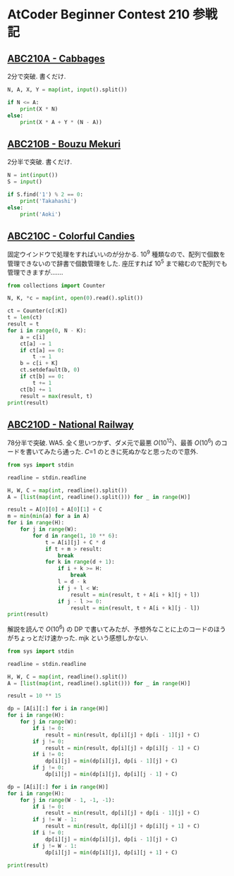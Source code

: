 # AtCoder Beginner Contest 210 参戦記

## [ABC210A - Cabbages](https://atcoder.jp/contests/abc210/tasks/abc210_a)

2分で突破. 書くだけ.

```python
N, A, X, Y = map(int, input().split())

if N <= A:
    print(X * N)
else:
    print(X * A + Y * (N - A))
```

## [ABC210B - Bouzu Mekuri](https://atcoder.jp/contests/abc210/tasks/abc210_b)

2分半で突破. 書くだけ.

```python
N = int(input())
S = input()

if S.find('1') % 2 == 0:
    print('Takahashi')
else:
    print('Aoki')
```

## [ABC210C - Colorful Candies](https://atcoder.jp/contests/abc210/tasks/abc210_c)

固定ウインドウで処理をすればいいのが分かる. 10<sup>9</sup> 種類なので、配列で個数を管理できないので辞書で個数管理をした. 座圧すれば 10<sup>5</sup> まで縮むので配列でも管理できますが…….

```python
from collections import Counter

N, K, *c = map(int, open(0).read().split())

ct = Counter(c[:K])
t = len(ct)
result = t
for i in range(0, N - K):
    a = c[i]
    ct[a] -= 1
    if ct[a] == 0:
        t -= 1
    b = c[i + K]
    ct.setdefault(b, 0)
    if ct[b] == 0:
        t += 1
    ct[b] += 1
    result = max(result, t)
print(result)
```

## [ABC210D - National Railway](https://atcoder.jp/contests/abc210/tasks/abc210_d)

78分半で突破. WA5. 全く思いつかず、ダメ元で最悪 *O*(10<sup>12</sup>)、最善 *O*(10<sup>6</sup>) のコードを書いてみたら通った. *C*=1 のときに死ぬかなと思ったので意外.

```python
from sys import stdin

readline = stdin.readline

H, W, C = map(int, readline().split())
A = [list(map(int, readline().split())) for _ in range(H)]

result = A[0][0] + A[0][1] + C
m = min(min(a) for a in A)
for i in range(H):
    for j in range(W):
        for d in range(1, 10 ** 6):
            t = A[i][j] + C * d
            if t + m > result:
                break
            for k in range(d + 1):
                if i + k >= H:
                    break
                l = d - k
                if j + l < W:
                    result = min(result, t + A[i + k][j + l])
                if j - l >= 0:
                    result = min(result, t + A[i + k][j - l])
print(result)
```

解説を読んで *O*(10<sup>6</sup>) の DP で書いてみたが、予想外なことに上のコードのほうがちょっとだけ速かった. mjk という感想しかない.

```python
from sys import stdin

readline = stdin.readline

H, W, C = map(int, readline().split())
A = [list(map(int, readline().split())) for _ in range(H)]

result = 10 ** 15

dp = [A[i][:] for i in range(H)]
for i in range(H):
    for j in range(W):
        if i != 0:
            result = min(result, dp[i][j] + dp[i - 1][j] + C)
        if j != 0:
            result = min(result, dp[i][j] + dp[i][j - 1] + C)
        if i != 0:
            dp[i][j] = min(dp[i][j], dp[i - 1][j] + C)
        if j != 0:
            dp[i][j] = min(dp[i][j], dp[i][j - 1] + C)

dp = [A[i][:] for i in range(H)]
for i in range(H):
    for j in range(W - 1, -1, -1):
        if i != 0:
            result = min(result, dp[i][j] + dp[i - 1][j] + C)
        if j != W - 1:
            result = min(result, dp[i][j] + dp[i][j + 1] + C)
        if i != 0:
            dp[i][j] = min(dp[i][j], dp[i - 1][j] + C)
        if j != W - 1:
            dp[i][j] = min(dp[i][j], dp[i][j + 1] + C)

print(result)
```
